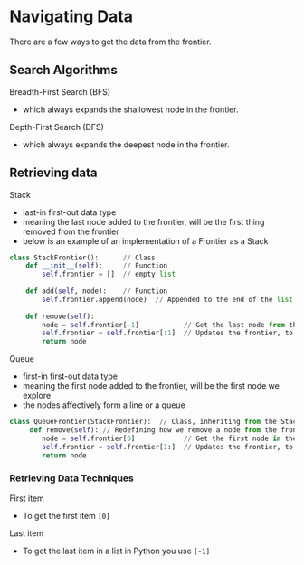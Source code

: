 # Navigating Data

There are a few ways to get the data from the frontier.

## Search Algorithms
Breadth-First Search (BFS)
- which always expands the shallowest node in the frontier.

Depth-First Search (DFS)
- which always expands the deepest node in the frontier.

## Retrieving data
Stack
- last-in first-out data type
- meaning the last node added to the frontier, will be the first thing removed from the frontier
- below is an example of an implementation of a Frontier as a Stack
```python
class StackFrontier():      // Class
    def __init__(self):     // Function 
        self.frontier = []  // empty list
 
    def add(self, node):    // Function 
        self.frontier.append(node)  // Appended to the end of the list
    
    def remove(self):
        node = self.frontier[-1]           // Get the last node from the frontier
        self.frontier = self.frontier[:1]  // Updates the frontier, to remove the last item from the frontier
        return node
```

Queue
- first-in first-out data type
- meaning the first node added to the frontier, will be the first node we explore
- the nodes affectively form a line or a queue

```python
class QueueFrontier(StackFrontier):  // Class, inheriting from the StackFrontier, which means it can do everything within the StackFrontier Class.
     def remove(self): // Redefining how we remove a node from the frontier
        node = self.frontier[0]            // Get the first node in the frontier
        self.frontier = self.frontier[1:]  // Updates the frontier, to remove the first item from the frontier
        return node
```

### Retrieving Data Techniques
First item
- To get the first item `[0]`

Last item
- To get the last item in a list in Python you use `[-1]`
